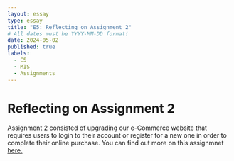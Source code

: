 ```yaml
---
layout: essay
type: essay
title: "E5: Reflecting on Assignment 2"
# All dates must be YYYY-MM-DD format!
date: 2024-05-02
published: true
labels:
  - E5
  - MIS
  - Assignments
---
```

<h1>Reflecting on Assignment 2</h1>
<p> Assignment 2 consisted of upgrading our e-Commerce website that requires users to login to their account or register for a new one in order to complete their online purchase. You can find out more on this assignmnet <a href="https://dport96.github.io/ITM352/morea/150.Assignment2/experience-Assignment2.html">here.</a> </p>
